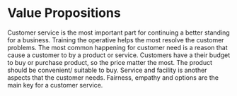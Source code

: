 # Value Propositions
Customer service is the most important part for continuing a better standing for a business. Training the operative helps the most resolve the customer problems. The most common happening for customer need is a reason that cause a customer to by a product or service. Customers have a their budget to buy or purchase product, so the price matter the most. The product should be convenient/ suitable to buy. Service and facility is another aspects that the customer needs. Fairness, empathy and options are the main key for a customer service. 
